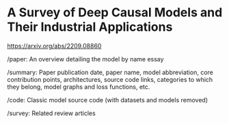 # A Survey of Deep Causal Models and Their Industrial Applications

https://arxiv.org/abs/2209.08860

/paper: An overview detailing the model by name essay

/summary: Paper publication date, paper name, model abbreviation, core contribution points, architectures, source code links, categories to which they belong, model graphs and loss functions, etc.

/code: Classic model source code (with datasets and models removed)

/survey: Related review articles
